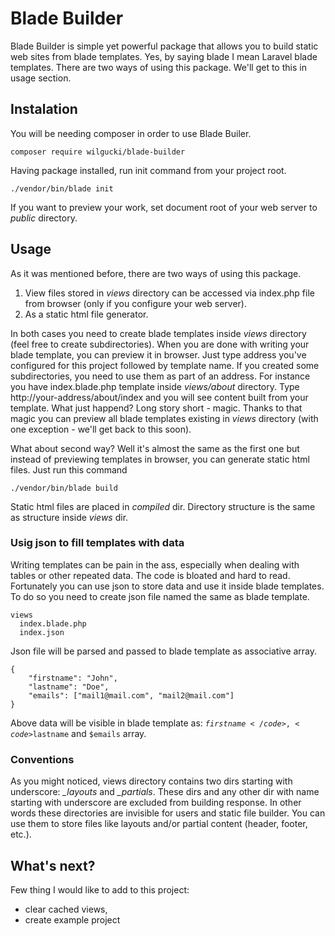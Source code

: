 # Blade Builder

Blade Builder is simple yet powerful package that allows you to build static web sites from blade templates.
Yes, by saying blade I mean Laravel blade templates. There are two ways of using this package. We'll get to this
in usage section.

## Instalation

You will be needing composer in order to use Blade Builer.

    composer require wilgucki/blade-builder

Having package installed, run init command from your project root.

    ./vendor/bin/blade init

If you want to preview your work, set document root of your web server to _public_ directory.

## Usage

As it was mentioned before, there are two ways of using this package.

1. View files stored in _views_ directory can be accessed via index.php file from browser (only if you configure your web server).
2. As a static html file generator.

In both cases you need to create blade templates inside _views_ directory (feel free to create subdirectories). When you are done with
writing your blade template, you can preview it in browser. Just type address you've configured for this project followed by
template name. If you created some subdirectories, you need to use them as part of an address.
For instance you have index.blade.php template inside _views/about_ directory. Type http://your-address/about/index and you
will see content built from your template. What just happend? Long story short - magic. Thanks to that magic you can preview all
blade templates existing in _views_ directory (with one exception - we'll get back to this soon).

What about second way? Well it's almost the same as the first one but instead of previewing templates in browser, you can
generate static html files. Just run this command

    ./vendor/bin/blade build

Static html files are placed in _compiled_ dir. Directory structure is the same as structure inside _views_ dir.

### Usig json to fill templates with data

Writing templates can be pain in the ass, especially when dealing with tables or other repeated data. The code is bloated and
hard to read. Fortunately you can use json to store data and use it inside blade templates. To do so you need to create json file
named the same as blade template.

    views
      index.blade.php
      index.json

Json file will be parsed and passed to blade template as associative array.

    {
        "firstname": "John",
        "lastname": "Doe",
        "emails": ["mail1@mail.com", "mail2@mail.com"]
    }

Above data will be visible in blade template as: <code>$firstname</code>, <code>$lastname</code> and <code>$emails</code> array.

### Conventions

As you might noticed, views directory contains two dirs starting with underscore: _\_layouts_ and _\_partials_.
These dirs and any other dir with name starting with underscore are excluded from building response. In other words
these directories are invisible for users and static file builder. You can use them to store files like layouts and/or partial content
(header, footer, etc.).


## What's next?

Few thing I would like to add to this project:

- clear cached views,
- create example project
